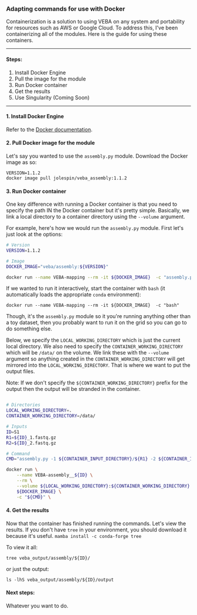 ### Adapting commands for use with Docker
Containerization is a solution to using VEBA on any system and portability for resources such as AWS or Google Cloud.  To address this, I've been containerizing all of the modules.  Here is the guide for using these containers.

_____________________________________________________

#### Steps:

1. Install Docker Engine
2. Pull the image for the module
3. Run Docker container
4. Get the results
5. Use Singularity (Coming Soon)

_____________________________________________________


#### 1. Install Docker Engine

Refer to the [Docker documentation](https://docs.docker.com/engine/install/).  


#### 2. Pull Docker image for the module

Let's say you wanted to use the `assembly.py` module.  Download the Docker image as so: 

```
VERSION=1.1.2
docker image pull jolespin/veba_assembly:1.1.2
``` 

#### 3. Run Docker container

One key difference with running a Docker container is that you need to specify the path IN the Docker container but it's pretty simple.  Basically, we link a local directory to a container directory using the `--volume` argument.   

For example, here's how we would run the `assembly.py` module.  First let's just look at the options:

```bash
# Version
VERSION=1.1.2

# Image
DOCKER_IMAGE="veba/assembly:${VERSION}"

docker run --name VEBA-mapping --rm -it ${DOCKER_IMAGE}  -c "assembly.py -h"
```

If we wanted to run it interactively, start the container with `bash` (it automatically loads the appropriate `conda` environment):

```
docker run --name VEBA-mapping --rm -it ${DOCKER_IMAGE}  -c "bash"
```

Though, it's the `assembly.py` module so it you're running anything other than a toy dataset, then you probably want to run it on the grid so you can go to do something else. 

Below, we specify the `LOCAL_WORKING_DIRECTORY` which is just the current local directory.  We also need to specify the `CONTAINER_WORKING_DIRECTORY` which will be `/data/` on the volume.  We link these with the `--volume` argument so anything created in the `CONTAINER_WORKING_DIRECTORY` will get mirrored into the `LOCAL_WORKING_DIRECTORY`.  That is where we want to put the output files.

Note: If we don't specify the `${CONTAINER_WORKING_DIRECTORY}` prefix for the output then the output will be stranded in the container.

```bash

# Directories
LOCAL_WORKING_DIRECTORY=.
CONTAINER_WORKING_DIRECTORY=/data/

# Inputs
ID=S1
R1=${ID}_1.fastq.gz
R2=${ID}_2.fastq.gz

# Command
CMD="assembly.py -1 ${CONTAINER_INPUT_DIRECTORY}/${R1} -2 ${CONTAINER_INPUT_DIRECTORY}/${R2} -n ${ID} -o ${CONTAINER_WORKING_DIRECTORY}/veba_output/assembly/"

docker run \
	--name VEBA-assembly__${ID} \
	--rm \
	--volume ${LOCAL_WORKING_DIRECTORY}:${CONTAINER_WORKING_DIRECTORY} \
	${DOCKER_IMAGE} \
	-c "${CMD}" \
```

#### 4. Get the results

Now that the container has finished running the commands. Let's view the results.  If you don't have `tree` in your environment, you should download it because it's useful. `mamba install -c conda-forge tree`

To view it all:

```
tree veba_output/assembly/${ID}/
```

or just the output: 

```
ls -lhS veba_output/assembly/${ID}/output
```


#### Next steps:

Whatever you want to do.